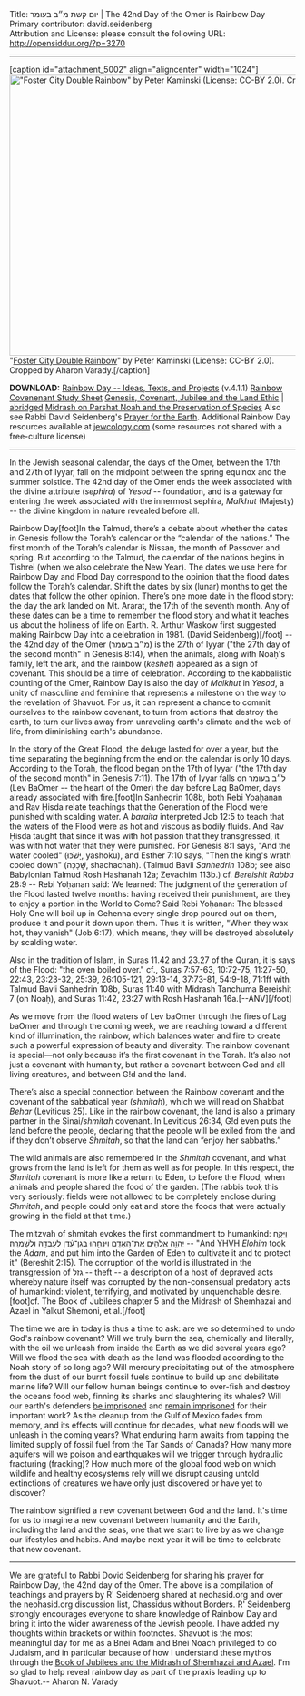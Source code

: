 <html>
<head></head>
<body>
Title: יום קשת מ״ב בעומר | The 42nd Day of the Omer is Rainbow Day<br />
Primary contributor: david.seidenberg<br />
Attribution and License: please consult the following URL: <a href="http://opensiddur.org/?p=3270">http://opensiddur.org/?p=3270</a>
<p />
<hr />

[caption id="attachment_5002" align="aligncenter" width="1024"]<a href="https://opensiddur.org/wp-content/uploads/2011/05/Foster-City-Double-Rainbow-by-Peter-Kaminski-CC-BY-crop.jpg"><img class="size-full wp-image-5002" src="https://opensiddur.org/wp-content/uploads/2011/05/Foster-City-Double-Rainbow-by-Peter-Kaminski-CC-BY-crop.jpg" alt="&quot;Foster City Double Rainbow&quot; by Peter Kaminski (License: CC-BY 2.0). Cropped by Aharon Varady." width="1024" height="495" /></a> "<a href="http://www.flickr.com/photos/peterkaminski/3099630/">Foster City Double Rainbow</a>" by Peter Kaminski (License: CC-BY 2.0). Cropped by Aharon Varady.[/caption]

<div class="english">
<strong>DOWNLOAD:</strong> <a href="https://opensiddur.org/wp-content/uploads/2012/05/David-Seidenberg-Rainbow-Day-ideas-texts-projects-v.4.1.1-neohasid.pdf">Rainbow Day -- Ideas, Texts, and Projects</a> (v.4.1.1)
<a href="https://opensiddur.org/wp-content/uploads/2012/05/David-Seidenberg-Rainbow-covenant-study-sheet-neohasid.pdf">Rainbow Covenenant Study Sheet</a>
<a href="https://opensiddur.org/wp-content/uploads/2012/05/David-Seidenberg-Genesis-Covenant-Jubilee-and-the-Land-Ethic-neohasid.pdf">Genesis, Covenant, Jubilee and the Land Ethic</a> | <a href="https://opensiddur.org/wp-content/uploads/2012/05/David-Seidenberg-Genesis-Covenant-Jubilee-and-the-Land-Ethic-abridged-neohasid.pdf">abridged</a>
<a href="https://opensiddur.org/wp-content/uploads/2012/05/David-Seidenberg-Midrash-on-Parshat-Noah-and-the-Preservation-of-Species-neohasid.pdf">Midrash on Parshat Noah and the Preservation of Species</a>
Also see Rabbi David Seidenberg's <a href="https://opensiddur.org/2010/11/a-prayer-for-the-earth-by-rabbi-david-seidenberg/">Prayer for the Earth</a>.
Additional Rainbow Day resources available at <a href="http://www.jewcology.com/index.php?url=resource/Rainbow-Day">jewcology.com</a> (some resources not shared with a free-culture license)

<hr />

In the Jewish seasonal calendar, the days of the Omer, between the 17th and 27th of Iyyar, fall on the midpoint between the spring equinox and the summer solstice. The 42nd day of the Omer ends the week associated with the divine attribute (<em>sephira</em>) of <em>Yesod</em> -- foundation, and is a gateway for entering the week associated with the innermost sephira, <em>Malkhut</em> (Majesty) -- the divine kingdom in nature revealed before all.

Rainbow Day[foot]In the Talmud, there’s a debate about whether the dates in Genesis follow the Torah’s calendar or the “calendar of the nations.” The first month of the Torah’s calendar is Nissan, the month of Passover and spring. But according to the Talmud, the calendar of the nations begins in Tishrei (when we also celebrate the New Year). The dates we use here for Rainbow Day and Flood Day correspond to the opinion that the flood dates follow the Torah’s calendar. Shift the dates by six (lunar) months to get the dates that follow the other opinion. There’s one more date in the flood story: the day the ark landed on Mt. Ararat, the 17th of the seventh month. Any of these dates can be a time to remember the flood story and what it teaches us about the holiness of life on Earth. R. Arthur Waskow first suggested making Rainbow Day into a celebration in 1981. (David Seidenberg)[/foot] -- the 42nd day of the Omer (<span class="hebrew" lang="he">מ״ב בעומר</span>) is the 27th of Iyyar ("the 27th day of the second month" in Genesis 8:14), when the animals, along with Noaḥ's family, left the ark, and the rainbow (<em>keshet</em>) appeared as a sign of covenant. This should be a time of celebration. According to the kabbalistic counting of the Omer, Rainbow Day is also the day of <em>Malkhut</em> in <em>Yesod</em>, a unity of masculine and feminine that represents a milestone on the way to the revelation of Shavuot. For us, it can represent a chance to commit ourselves to the rainbow covenant, to turn from actions that destroy the earth, to turn our lives away from unraveling earth's climate and the web of life, from diminishing earth's abundance.

In the story of the Great Flood, the deluge lasted for over a year, but the time separating the beginning from the end on the calendar is only 10 days. According to the Torah, the flood began on the 17th of Iyyar ("the 17th day of the second month" in Genesis 7:11). The 17th of Iyyar falls on <span class="hebrew" lang="he">ל״ב בעומר</span> (Lev BaOmer -- the heart of the Omer) the day before Lag BaOmer, days already associated with fire.[foot]In Sanhedrin 108b, both Rebi Yoaḥanan and Rav Ḥisda relate teachings that the Generation of the Flood were punished with scalding water. A <em>baraita</em> interpreted Job 12:5 to teach that the waters of the Flood were as hot and viscous as bodily fluids. And Rav Ḥisda taught that since it was with hot passion that they transgressed, it was with hot water that they were punished. For Genesis 8:1 says, "And the water cooled" (<span class="hebrew" lang="he">יָּשֹׁכּוּ</span>, yashoku), and Esther 7:10 says, "Then the king's wrath cooled down" (<span class="hebrew" lang="he">שָׁכָכָה</span>, shachachah). (Talmud Bavli <em>Sanhedrin</em> 108b; see also Babylonian Talmud Rosh Hashanah 12a; Zevachim 113b.) cf. <em>Bereishit Rabba</em> 28:9 --
Rebi Yoḥanan said: We learned: The judgment of the generation of the Flood lasted twelve months: having received their punishment, are they to enjoy a portion in the World to Come? Said Rebi Yoḥanan: The blessed Holy One will boil up in Gehenna every single drop poured out on them, produce it and pour it down upon them. Thus it is written, "When they wax hot, they vanish" (Job 6:17), which means, they will be destroyed absolutely by scalding water.

Also in the tradition of Islam, in Suras 11.42 and 23.27 of the Quran, it is says of the Flood: "the oven boiled over." cf., Suras 7:57-63, 10:72-75, 11:27-50, 22:43, 23:23-32, 25:39, 26:105-121, 29:13-14, 37:73-81, 54:9-18, 71:1ff with Talmud Bavli Sanhedrin 108b, Suras 11:40 with Midrash Tanchuma Bereishit 7 (on Noaḥ), and Suras 11:42, 23:27 with Rosh Hashanah 16a.[--ANV][/foot]

As we move from the flood waters of Lev baOmer through the fires of Lag baOmer and through the coming week, we are reaching toward a different kind of illumination, the rainbow, which balances water and fire to create such a powerful expression of beauty and diversity. The rainbow covenant is special—not only because it’s the first covenant in the Torah. It’s also not just a covenant with humanity, but rather a covenant between God and all living creatures, and between G!d and the land.

There’s also a special connection between the Rainbow covenant and the covenant of the sabbatical year (<em>shmitah</em>), which we will read on Shabbat <em>Behar</em> (Leviticus 25). Like in the rainbow covenant, the land is also a primary partner in the Sinai/<em>shmitah</em> covenant. In Leviticus 26:34, G!d even puts the land before the people, declaring that the people will be exiled from the land if they don’t observe <em>Shmitah</em>, so that the land can “enjoy her sabbaths.”

The wild animals are also remembered in the <em>Shmitah</em> covenant, and what grows from the land is left for them as well as for people. In this respect, the <em>Shmitah</em> covenant is more like a return to Eden, to before the Flood, when animals and people shared the food of the garden. (The rabbis took this very seriously: fields were not allowed to be completely enclose during <em>Shmitah</em>, and people could only eat and store the foods that were actually growing in the field at that time.)

The mitzvah of shmitah evokes the first commandment to humankind: <span class="hebrew" lang="he">וַיִּקַּ֛ח יְהוָ֥ה אֱלֹהִ֖ים אֶת־הָֽאָדָ֑ם וַיַּנִּחֵ֣הוּ בְגַן־עֵ֔דֶן לְעָבְדָ֖הּ וּלְשָׁמְרָֽהּ׃</span> -- "And YHVH <em>Elohim</em> took the <em>Adam</em>, and put him into the Garden of Eden to cultivate it and to protect it" (Bereshit 2:15). The corruption of the world is illustrated in the transgression of <span class="hebrew" lang="he">גזל</span> -- theft -- a description of a host of depraved acts whereby nature itself was corrupted by the non-consensual predatory acts of humankind: violent, terrifying, and motivated by unquenchable desire.[foot]cf. The Book of Jubilees chapter 5 and the Midrash of Shemhazai and Azael in Yalkut Shemoni, et al.[/foot]

The time we are in today is thus a time to ask: are we so determined to undo God's rainbow covenant? Will we truly burn the sea, chemically and literally, with the oil we unleash from inside the Earth as we did several years ago? Will we flood the sea with death as the land was flooded according to the Noah story of so long ago? Will mercury precipitating out of the atmosphere from the dust of our burnt fossil fuels continue to build up and debilitate marine life? Will our fellow human beings continue to over-fish and destroy the oceans food web, finning its sharks and slaughtering its whales? Will our earth's defenders <a href="http://web.archive.org/web/20161017201416/http://www.seashepherd.org/news-and-media/2012/05/16/germany-considers-sending-whale-defender-to-what-will-be-a-death-sentence-in-costa-rica-1377">be imprisoned</a> and <a href="http://en.wikipedia.org/wiki/Tim_DeChristopher">remain imprisoned</a> for their important work? As the cleanup from the Gulf of Mexico fades from memory, and its effects will continue for decades, what new floods will we unleash in the coming years? What enduring harm awaits from tapping the limited supply of fossil fuel from the Tar Sands of Canada? How many more aquifers will we poison and earthquakes will we trigger through hydraulic fracturing (fracking)? How much more of the global food web on which wildlife and healthy ecosystems rely will we disrupt causing untold extinctions of creatures we have only just discovered or have yet to discover?

The rainbow signified a new covenant between God and the land. It's time for us to imagine a new covenant between humanity and the Earth, including the land and the seas, one that we start to live by as we change our lifestyles and habits. And maybe next year it will be time to celebrate that new covenant.
</div>

<hr />

We are grateful to Rabbi Dovid Seidenberg for sharing his prayer for Rainbow Day, the 42nd day of the Omer. The above is a compilation of teachings and prayers by R' Seidenberg shared at neohasid.org and over the neohasid.org discussion list, Chassidus without Borders. R' Seidenberg strongly encourages everyone to share knowledge of Rainbow Day and bring it into the wider awareness of the Jewish people. I have added my thoughts within brackets or within footnotes. Shavuot is the most meaningful day for me as a Bnei Adam and Bnei Noach privileged to do Judaism, and in particular because of how I understand these mythos through the <a href="http://aharon.varady.net/omphalos/2010/05/happy-vegetarian-shavuot">Book of Jubilees and the Midrash of Shemhazai and Azael</a>. I'm so glad to help reveal rainbow day as part of the praxis leading up to Shavuot.-- Aharon N. Varady
</body>
</html>